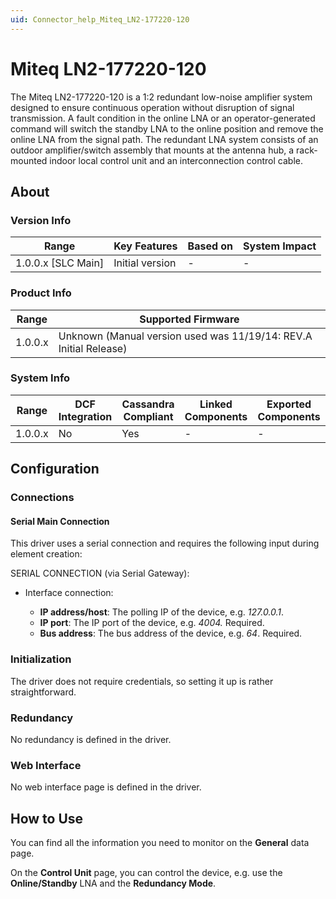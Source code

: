 ```yaml
---
uid: Connector_help_Miteq_LN2-177220-120
---
```


# Miteq LN2-177220-120

The Miteq LN2-177220-120 is a 1:2 redundant low-noise amplifier system designed to ensure continuous operation without disruption of signal transmission. A fault condition in the online LNA or an operator-generated command will switch the standby LNA to the online position and remove the online LNA from the signal path. The redundant LNA system consists of an outdoor amplifier/switch assembly that mounts at the antenna hub, a rack-mounted indoor local control unit and an interconnection control cable.

## About

### Version Info

| **Range**            | **Key Features** | **Based on** | **System Impact** |
|----------------------|------------------|--------------|-------------------|
| 1.0.0.x \[SLC Main\] | Initial version  | \-           | \-                |

### Product Info

| **Range** | **Supported Firmware**                                            |
|-----------|-------------------------------------------------------------------|
| 1.0.0.x   | Unknown (Manual version used was 11/19/14: REV.A Initial Release) |

### System Info

| **Range** | **DCF Integration** | **Cassandra Compliant** | **Linked Components** | **Exported Components** |
|-----------|---------------------|-------------------------|-----------------------|-------------------------|
| 1.0.0.x   | No                  | Yes                     | \-                    | \-                      |

## Configuration

### Connections

#### Serial Main Connection

This driver uses a serial connection and requires the following input during element creation:

SERIAL CONNECTION (via Serial Gateway):

- Interface connection:

  - **IP address/host**: The polling IP of the device, e.g. *127.0.0.1*.
  - **IP port**: The IP port of the device, e.g. *4004.* Required.
  - **Bus address**: The bus address of the device, e.g. *64*. Required.

### Initialization

The driver does not require credentials, so setting it up is rather straightforward.

### Redundancy

No redundancy is defined in the driver.

### Web Interface

No web interface page is defined in the driver.

## How to Use

You can find all the information you need to monitor on the **General** data page.

On the **Control Unit** page, you can control the device, e.g. use the **Online/Standby** LNA and the **Redundancy Mode**.
